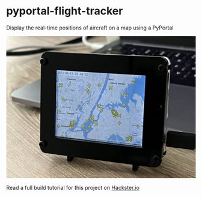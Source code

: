 # pyportal-flight-tracker
Display the real-time positions of aircraft on a map using a PyPortal

<img src="img/flight_tracker.jpg" width="600">

Read a full build tutorial for this project on [Hackster.io](https://www.hackster.io/rhammell/pyportal-flight-tracker-0be6b0)
